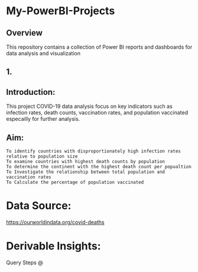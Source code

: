 # My-PowerBI-Projects
## Overview
This repository contains a collection of Power BI reports and dashboards for data analysis and visualization
## 1. 
## Introduction:
This project COVID-19 data analysis focus on key indicators such as infection rates, death counts, vaccination rates, and population vaccinated especailly for further analysis.
## Aim:

    To identify countries with disproportionately high infection rates relative to population size
    To examine countries with highest death counts by population
    To determine the continent with the highest death count per popualtion
    To Investigate the relationship between total population and vaccination rates
    To Calculate the percentage of population vaccinated

# Data Source:

https://ourworldindata.org/covid-deaths  

# Derivable Insights:

  

Query Steps @ 
